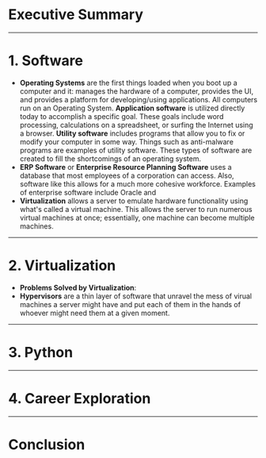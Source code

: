 # Executive Summary

___
# 1. Software
<ul>
  <li><strong>Operating Systems</strong> are the first things loaded when you boot up a computer and it: manages the hardware of a computer, provides the UI, and provides a platform for developing/using applications. All computers run on an Operating System. <strong>Application software</strong> is utilized directly today to accomplish a specific goal. These goals include word processing, calculations on a spreadsheet, or surfing the Internet using a browser. <strong>Utility software</strong> includes programs that allow you to fix or modify your computer in some way. Things such as anti-malware programs are examples of utility software. These types of software are created to fill the shortcomings of an operating system.</li>
  <li><strong>ERP Software</strong> or <strong>Enterprise Resource Planning Software</strong> uses a database that most employees of a corporation can access. Also, software like this allows for a much more cohesive workforce. Examples of enterprise software include Oracle and </li>
  <li><strong>Virtualization</strong> allows a server to emulate hardware functionality using what's called a virtual machine. This allows the server to run numerous virtual machines at once; essentially, one machine can become multiple machines. </li>
</ul>

___
# 2. Virtualization
<ul>
  <li><strong>Problems Solved by Virtualization</strong>: </li>
  <li><strong>Hypervisors</strong> are a thin layer of software that unravel the mess of virual machines a server might have and put each of them in the hands of whoever might need them at a given moment.</li>
</ul>

___
# 3. Python

___
# 4. Career Exploration

___
# Conclusion


 

